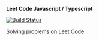 **Leet Code Javascript / Typescript**

[![Build Status](https://travis-ci.org/psy-man/leet-code.svg?branch=master)](https://travis-ci.org/psy-man/leet-code)

Solving problems on Leet Code
